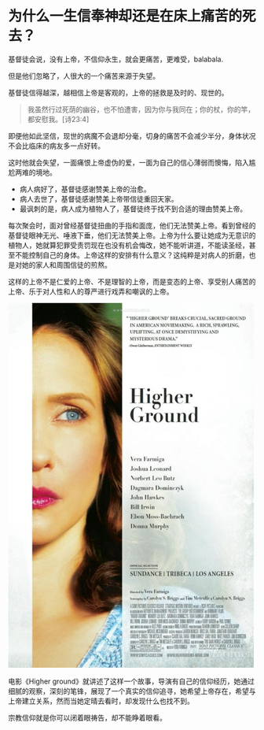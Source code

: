# 为什么一生信奉神却还是在床上痛苦的死去？

基督徒会说，没有上帝，不信仰永生，就会更痛苦，更难受，balabala.

但是他们忽略了，人很大的一个痛苦来源于失望。

基督徒信得越深，越相信上帝是客观的，上帝的拯救是及时的、现世的。

> 我虽然行过死荫的幽谷，也不怕遭害，因为你与我同在；你的杖，你的竿，都安慰我。[诗23:4]

即便他如此坚信，现世的病魔不会退却分毫，切身的痛苦不会减少半分，身体状况不会比临床的病友多一点好转。

这时他就会失望，一面痛恨上帝虚伪的爱，一面为自己的信心薄弱而懊悔，陷入尴尬两难的境地。

- 病人病好了，基督徒感谢赞美上帝的治愈。
- 病人去世了，基督徒感谢赞美上帝带信徒重回天家。
- 最讽刺的是，病人成为植物人了，基督徒终于找不到合适的理由赞美上帝。

每次聚会时，面对曾经基督徒扭曲的手指和面庞，他们无法赞美上帝。看到曾经的基督徒眼神无光、唾液下垂，他们无法赞美上帝。上帝为什么要让她成为无意识的植物人，她就算犯罪受责罚现在也没有机会悔改，她不能听讲道，不能读圣经，甚至不能控制自己的身体。上帝这样的安排有什么意义？这纯粹是对病人的折磨，也是对她的家人和周围信徒的煎熬。

这样的上帝不是仁爱的上帝、不是理智的上帝，而是变态的上帝、享受别人痛苦的上帝、乐于对人性和人的尊严进行戏弄和嘲讽的上帝。

<img src="7.13.1.jpg" width="500">

电影《Higher ground》就讲述了这样一个故事，导演有自己的信仰经历，她通过细腻的观察，深刻的笔锋，展现了一个真实的信仰追寻，她希望上帝存在，希望与上帝建立关系，然而当她定晴去看时，却发现什么也找不到。

宗教信仰就是你可以闭着眼祷告，却不能睁着眼看。
